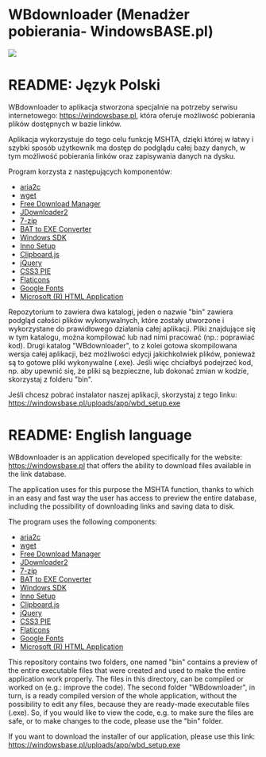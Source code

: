 # WBdownloader (Menadżer pobierania- WindowsBASE.pl)

<img src="https://i.imgur.com/K687xV5.png"/>

README: Język Polski
===============================

WBdownloader to aplikacja stworzona specjalnie na potrzeby serwisu internetowego: https://windowsbase.pl, która oferuje możliwość pobierania plików dostępnych w bazie linków.

Aplikacja wykorzystuje do tego celu funkcję MSHTA, dzięki której w łatwy i szybki sposób użytkownik ma dostęp do podglądu całej bazy danych, w tym możliwość pobierania linków oraz zapisywania danych na dysku.

Program korzysta z następujących komponentów:

<ul>
        <li><a target="_blank" href="https://aria2.github.io/">aria2c</a></li>
        <li><a target="_blank" href="https://www.gnu.org/software/wget/">wget</a></li>
        <li><a target="_blank" href="https://www.freedownloadmanager.org/">Free Download Manager</a></li>
        <li><a target="_blank" href="https://jdownloader.org/">JDownloader2</a></li>
        <li><a target="_blank" href="https://www.7-zip.org/">7-zip</a></li>
        <li><a target="_blank" href="https://www.battoexeconverter.com/">BAT to EXE Converter</a></li>
        <li><a target="_blank" href="https://developer.microsoft.com/en-us/windows/downloads/windows-sdk/">Windows SDK</a></li>
        <li><a target="_blank" href="https://jrsoftware.org/isinfo.php">Inno Setup</a></li>
        <li><a target="_blank" href="https://github.com/zenorocha/clipboard.js/">Clipboard.js</a></li>
        <li><a target="_blank" href="https://jquery.com/">jQuery</a></li>
        <li><a target="_blank" href="http://css3pie.com/documentation/building-pie-from-source/">CSS3 PIE</a></li>
        <li><a target="_blank" href="https://www.flaticon.com/">Flaticons</a></li>
        <li><a target="_blank" href="https://github.com/google/fonts">Google Fonts</a></li>
        <li><a href="#">Microsoft (R) HTML Application</a></li>
</ul>

Repozytorium to zawiera dwa katalogi, jeden o nazwie "bin" zawiera podgląd całości plików wykonywalnych, które zostały utworzone i wykorzystane do prawidłowego działania całej aplikacji. Pliki znajdujące się w tym katalogu, można kompilować lub nad nimi pracować (np.: poprawiać kod). Drugi katalog "WBdownloader", to z kolei gotowa skompilowana wersja całej aplikacji, bez możliwości edycji jakichkolwiek plików, ponieważ są to gotowe pliki wykonywalne (.exe). Jeśli więc chciałbyś podejrzeć kod, np. aby upewnić się, że pliki są bezpieczne, lub dokonać zmian w kodzie, skorzystaj z folderu "bin".

Jeśli chcesz pobrać instalator naszej aplikacji, skorzystaj z tego linku: https://windowsbase.pl/uploads/app/wbd_setup.exe

README: English language
===============================

WBdownloader is an application developed specifically for the website: https://windowsbase.pl that offers the ability to download files available in the link database.

The application uses for this purpose the MSHTA function, thanks to which in an easy and fast way the user has access to preview the entire database, including the possibility of downloading links and saving data to disk.

The program uses the following components:
<ul>
        <li><a target="_blank" href="https://aria2.github.io/">aria2c</a></li>
        <li><a target="_blank" href="https://www.gnu.org/software/wget/">wget</a></li>
        <li><a target="_blank" href="https://www.freedownloadmanager.org/">Free Download Manager</a></li>
        <li><a target="_blank" href="https://jdownloader.org/">JDownloader2</a></li>
        <li><a target="_blank" href="https://www.7-zip.org/">7-zip</a></li>
        <li><a target="_blank" href="https://www.battoexeconverter.com/">BAT to EXE Converter</a></li>
        <li><a target="_blank" href="https://developer.microsoft.com/en-us/windows/downloads/windows-sdk/">Windows SDK</a></li>
        <li><a target="_blank" href="https://jrsoftware.org/isinfo.php">Inno Setup</a></li>
        <li><a target="_blank" href="https://github.com/zenorocha/clipboard.js/">Clipboard.js</a></li>
        <li><a target="_blank" href="https://jquery.com/">jQuery</a></li>
        <li><a target="_blank" href="http://css3pie.com/documentation/building-pie-from-source/">CSS3 PIE</a></li>
        <li><a target="_blank" href="https://www.flaticon.com/">Flaticons</a></li>
        <li><a target="_blank" href="https://github.com/google/fonts">Google Fonts</a></li>
        <li><a href="#">Microsoft (R) HTML Application</a></li>
</ul>

This repository contains two folders, one named "bin" contains a preview of the entire executable files that were created and used to make the entire application work properly. The files in this directory, can be compiled or worked on (e.g.: improve the code). The second folder "WBdownloader", in turn, is a ready compiled version of the whole application, without the possibility to edit any files, because they are ready-made executable files (.exe). So, if you would like to view the code, e.g. to make sure the files are safe, or to make changes to the code, please use the "bin" folder.

If you want to download the installer of our application, please use this link: https://windowsbase.pl/uploads/app/wbd_setup.exe

